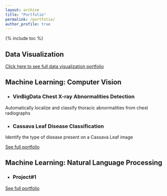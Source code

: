 ```yaml
---
layout: archive
title: "Portfolio"
permalink: /portfolio/
author_profile: true
---
```

<style> ul { margin-bottom: 0; } </style>

{% include toc %}



## Data Visualization

[Click here to see full data visualization portfolio](https://github.com/ruyiq/Data-visualization-projects)


## Machine Learning: Computer Vision 
- ### VinBigData Chest X-ray Abnormalities Detection
Automatically localize and classify thoracic abnormalities from chest radiographs

- ### Cassava Leaf Disease Classification
Identify the type of disease present on a Cassava Leaf image

[See full portfolio](https://github.com/ruyiq)

## Machine Learning: Natural Language Processing
- ### Project#1
[See full portfolio](https://github.com/ruyiq)
